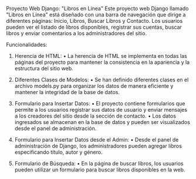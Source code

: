 Proyecto Web Django: "Libros en Línea"
Este proyecto web Django llamado "Libros en Línea" está diseñado con una barra de navegación que dirige a diferentes páginas:
Inicio, Libros, Buscar Libros y Contacto. Los usuarios pueden ver el listado de libros disponibles, registrar sus cuentas, buscar libros y enviar comentarios a los administradores del sitio.

Funcionalidades:

1.	Herencia de HTML:
•	La herencia de HTML se implementa en todas las páginas del proyecto para mantener la consistencia en la apariencia y la estructura del sitio web.

2.	Diferentes Clases de Modelos:
•	Se han definido diferentes clases en el archivo models.py para organizar los datos de manera eficiente y mantener la integridad de la base de datos.

3.	Formulario para Insertar Datos:
•	El proyecto contiene formularios que permite a los usuarios registrar sus datos de usuario y enviar mensajes a los creadores del sitio desde la sección de contacto.
•	Los datos ingresados se almacenan en la base de datos y pueden ser visualizados desde el panel de administración.

4.	Formulario para Insertar Datos desde el Admin:
•	Desde el panel de administración de Django, los administradores pueden agregar libros especificando título, autor y género.

5.	Formulario de Búsqueda:
•	En la página de buscar libros, los usuarios pueden utilizar un formulario para buscar libros disponibles en la web.
